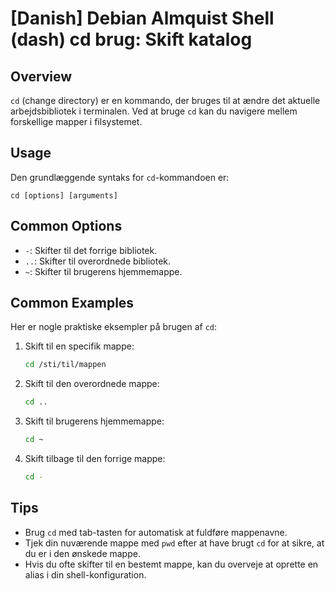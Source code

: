 # [Danish] Debian Almquist Shell (dash) cd brug: Skift katalog

## Overview
`cd` (change directory) er en kommando, der bruges til at ændre det aktuelle arbejdsbibliotek i terminalen. Ved at bruge `cd` kan du navigere mellem forskellige mapper i filsystemet.

## Usage
Den grundlæggende syntaks for `cd`-kommandoen er:

```
cd [options] [arguments]
```

## Common Options
- `-`: Skifter til det forrige bibliotek.
- `..`: Skifter til overordnede bibliotek.
- `~`: Skifter til brugerens hjemmemappe.

## Common Examples
Her er nogle praktiske eksempler på brugen af `cd`:

1. Skift til en specifik mappe:
   ```sh
   cd /sti/til/mappen
   ```

2. Skift til den overordnede mappe:
   ```sh
   cd ..
   ```

3. Skift til brugerens hjemmemappe:
   ```sh
   cd ~
   ```

4. Skift tilbage til den forrige mappe:
   ```sh
   cd -
   ```

## Tips
- Brug `cd` med tab-tasten for automatisk at fuldføre mappenavne.
- Tjek din nuværende mappe med `pwd` efter at have brugt `cd` for at sikre, at du er i den ønskede mappe.
- Hvis du ofte skifter til en bestemt mappe, kan du overveje at oprette en alias i din shell-konfiguration.